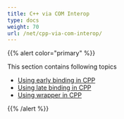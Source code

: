 ```yaml
---
title: C++ via COM Interop
type: docs
weight: 70
url: /net/cpp-via-com-interop/
---
```


{{% alert color="primary" %}}

This section contains following topics

- [Using early binding in CPP](/pdf/net/using-early-binding-in-cpp/)
- [Using late binding in CPP](/pdf/net/using-late-binding-in-cpp/)
- [Using wrapper in CPP](/pdf/net/using-wrapper-in-cpp/)

{{% /alert %}}
